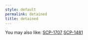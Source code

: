```yaml
---
style: default
permalink: detained
title: detained
---
```

You may also like:
[SCP-1707](http://scp-wiki.net/scp-1707)
[SCP-1481](http://scp-wiki.net/scp-1481)